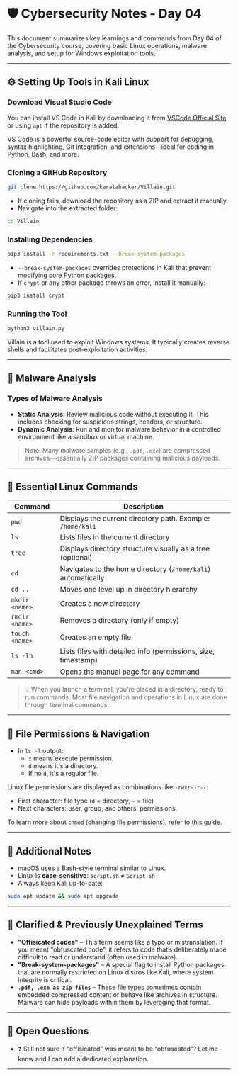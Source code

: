 # 🛡️ Cybersecurity Notes - Day 04

This document summarizes key learnings and commands from Day 04 of the Cybersecurity course, covering basic Linux operations, malware analysis, and setup for Windows exploitation tools.

---

## ⚙️ Setting Up Tools in Kali Linux

### Download Visual Studio Code
You can install VS Code in Kali by downloading it from [VSCode Official Site](https://code.visualstudio.com/) or using `apt` if the repository is added.

VS Code is a powerful source-code editor with support for debugging, syntax highlighting, Git integration, and extensions—ideal for coding in Python, Bash, and more.

### Cloning a GitHub Repository
```bash
git clone https://github.com/keralahacker/Villain.git
```
- If cloning fails, download the repository as a ZIP and extract it manually.
- Navigate into the extracted folder:
```bash
cd Villain
```

### Installing Dependencies
```bash
pip3 install -r requirements.txt --break-system-packages
```
- `--break-system-packages` overrides protections in Kali that prevent modifying core Python packages.
- If `crypt` or any other package throws an error, install it manually:
```bash
pip3 install crypt
```

### Running the Tool
```bash
python3 villain.py
```
Villain is a tool used to exploit Windows systems. It typically creates reverse shells and facilitates post-exploitation activities.

---

## 🦠 Malware Analysis

### Types of Malware Analysis
- **Static Analysis**: Review malicious code without executing it. This includes checking for suspicious strings, headers, or structure.
- **Dynamic Analysis**: Run and monitor malware behavior in a controlled environment like a sandbox or virtual machine.

> Note: Many malware samples (e.g., `.pdf`, `.exe`) are compressed archives—essentially ZIP packages containing malicious payloads.

---

## 🐧 Essential Linux Commands

| Command          | Description                                                    |
|------------------|----------------------------------------------------------------|
| `pwd`            | Displays the current directory path. Example: `/home/kali`     |
| `ls`             | Lists files in the current directory                           |
| `tree`           | Displays directory structure visually as a tree (optional)     |
| `cd`             | Navigates to the home directory (`/home/kali`) automatically   |
| `cd ..`          | Moves one level up in directory hierarchy                      |
| `mkdir <name>`   | Creates a new directory                                        |
| `rmdir <name>`   | Removes a directory (only if empty)                            |
| `touch <name>`   | Creates an empty file                                          |
| `ls -lh`         | Lists files with detailed info (permissions, size, timestamp)  |
| `man <cmd>`      | Opens the manual page for any command                          |

> 💡 When you launch a terminal, you're placed in a directory, ready to run commands. Most file navigation and operations in Linux are done through terminal commands.

---

## 🔐 File Permissions & Navigation

- In `ls -l` output:
  - `x` means execute permission.
  - `d` means it's a directory.
  - If no `d`, it's a regular file.

Linux file permissions are displayed as combinations like `-rwxr--r--`:
- First character: file type (`d` = directory, `-` = file)
- Next characters: user, group, and others' permissions.

To learn more about `chmod` (changing file permissions), refer to [this guide](https://www.nexcess.net/help/what-is-chmod/).

---

## 🧠 Additional Notes

- macOS uses a Bash-style terminal similar to Linux.
- Linux is **case-sensitive**: `script.sh` ≠ `Script.sh`
- Always keep Kali up-to-date:
```bash
sudo apt update && sudo apt upgrade
```

---

## 🧩 Clarified & Previously Unexplained Terms

- **"Offisicated codes"** – This term seems like a typo or mistranslation. If you meant "obfuscated code", it refers to code that’s deliberately made difficult to read or understand (often used in malware).
- **"Break-system-packages"** – A special flag to install Python packages that are normally restricted on Linux distros like Kali, where system integrity is critical.
- **`.pdf, .exe as zip files`** – These file types sometimes contain embedded compressed content or behave like archives in structure. Malware can hide payloads within them by leveraging that format.

---

## 🚧 Open Questions

- ❓ Still not sure if “offisicated” was meant to be “obfuscated”? Let me know and I can add a dedicated explanation.

---

